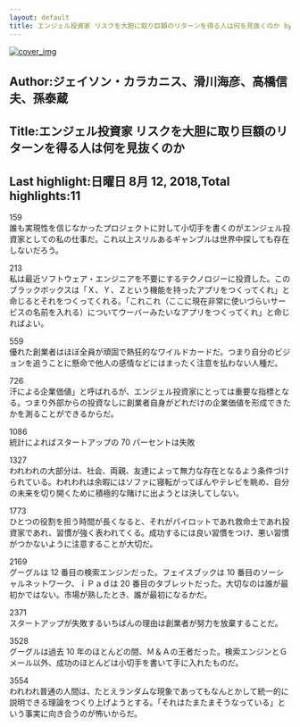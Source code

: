 ```yaml
---
layout: default
title: エンジェル投資家 リスクを大胆に取り巨額のリターンを得る人は何を見抜くのか by ジェイソン・カラカニス、滑川海彦、高橋信夫、孫泰蔵
---
```


[![cover_img](http://images-jp.amazon.com/images/P/B07DXKCR83.09.MZZZZZZZ.jpg)](https://www.amazon.co.jp/dp/B07DXKCR83)  
## Author:ジェイソン・カラカニス、滑川海彦、高橋信夫、孫泰蔵  
## Title:エンジェル投資家 リスクを大胆に取り巨額のリターンを得る人は何を見抜くのか  
## Last highlight:日曜日 8月 12, 2018,Total highlights:11  
  
159  
誰も実現性を信じなかったプロジェクトに対して小切手を書くのがエンジェル投資家としての私の仕事だ。これ以上スリルあるギャンブルは世界中探しても存在しないだろう。  
  
213  
私は最近ソフトウェア・エンジニアを不要にするテクノロジーに投資した。このブラックボックスは「Ｘ、Ｙ、Ｚという機能を持ったアプリをつくってくれ」と命じるとそれをつくってくれる。「これこれ（ここに現在非常に使いづらいサービスの名前を入れる）についてウーバーみたいなアプリをつくってくれ」と命じればよい。  
  
559  
優れた創業者はほぼ全員が頑固で熱狂的なワイルドカードだ。つまり自分のビジョンを追うことに懸命で他人の感情などにはまったく注意を払わない人種だ。  
  
726  
汗による企業価値」と呼ばれるが、エンジェル投資家にとっては重要な指標となる。つまり外部からの投資なしに創業者自身がどれだけの企業価値を形成できたかを測ることができるからだ。  
  
1086  
統計によればスタートアップの 70 パーセントは失敗  
  
1327  
われわれの大部分は、社会、両親、友達によって無力な存在となるよう条件づけられている。われわれは余暇にはソファに寝転がってぼんやテレビを眺め、自分の未来を切り開くために積極的な賭けに出ようとは決してしない。  
  
1773  
ひとつの役割を担う時間が長くなると、それがパイロットであれ救命士であれ投資家であれ、習慣が強く表われてくる。成功するには良い習慣をつけ、悪い習慣がつかないように注意することが大切だ。  
  
2169  
グーグルは 12 番目の検索エンジンだった。フェイスブックは 10 番目のソーシャルネットワーク、ｉＰａｄは 20 番目のタブレットだった。大切なのは誰が最初かではない。市場が熟したとき、誰が最初になるかだ。  
  
2371  
スタートアップが失敗するいちばんの理由は創業者が努力を放棄することだ。  
  
3528  
グーグルは過去 10 年のほとんどの間、Ｍ＆Ａの王者だった。検索エンジンとＧメール以外、成功のほとんどは小切手を書いて手に入れたものだ。  
  
3554  
われわれ普通の人間は、たとえランダムな現象であってもなんとかして統一的に説明できる理論をつくり上げようとする。「それはたまたまそうなっている」という事実に向き合うのが怖いからだ。  